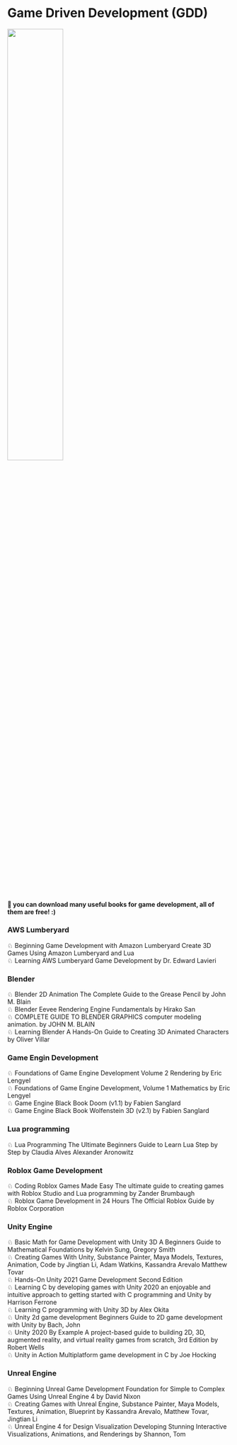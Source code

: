 # Game Driven Development (GDD)
<img src="https://splianel.sirv.com/gdd.JPG" width="50%" height="50%" alt="" /> <br>
#### 🍪 you can download many useful books for game development, all of them are free! :)

### AWS Lumberyard
♘ Beginning Game Development with Amazon Lumberyard Create 3D Games Using Amazon Lumberyard and Lua <br>
♘ Learning AWS Lumberyard Game Development by Dr. Edward Lavieri <br>

### Blender
♘ Blender 2D Animation The Complete Guide to the Grease Pencil by John M. Blain <br>
♘ Blender Eevee Rendering Engine Fundamentals by Hirako San <br>
♘ COMPLETE GUIDE TO BLENDER GRAPHICS  computer modeling  animation. by JOHN M. BLAIN <br>
♘ Learning Blender A Hands-On Guide to Creating 3D Animated Characters by Oliver Villar <br>

### Game Engin Development
♘ Foundations of Game Engine Development Volume 2 Rendering by Eric Lengyel <br>
♘ Foundations of Game Engine Development, Volume 1 Mathematics by Eric Lengyel <br>
♘ Game Engine Black Book Doom (v1.1) by Fabien Sanglard <br>
♘ Game Engine Black Book Wolfenstein 3D (v2.1) by Fabien Sanglard <br>

### Lua programming
♘ Lua Programming The Ultimate Beginners Guide to Learn Lua Step by Step by Claudia Alves Alexander Aronowitz <br>

### Roblox Game Development
♘ Coding Roblox Games Made Easy The ultimate guide to creating games with Roblox Studio and Lua programming by Zander Brumbaugh <br>
♘ Roblox Game Development in 24 Hours The Official Roblox Guide by Roblox Corporation <br>

### Unity Engine
♘ Basic Math for Game Development with Unity 3D A Beginners Guide to Mathematical Foundations by Kelvin Sung, Gregory Smith <br>
♘ Creating Games With Unity, Substance Painter,  Maya Models, Textures, Animation,  Code by Jingtian Li, Adam Watkins, Kassandra Arevalo  Matthew Tovar <br>
♘ Hands-On Unity 2021 Game Development Second Edition <br>
♘ Learning C by developing games with Unity 2020  an enjoyable and intuitive approach to getting started with C programming and Unity by Harrison Ferrone <br>
♘ Learning C programming with Unity 3D by Alex Okita <br>
♘ Unity 2d game development Beginners Guide to 2D game development with Unity by Bach, John <br>
♘ Unity 2020 By Example A project-based guide to building 2D, 3D, augmented reality, and virtual reality games from scratch, 3rd Edition by Robert Wells <br>
♘ Unity in Action Multiplatform game development in C by Joe Hocking <br>

### Unreal Engine
♘ Beginning Unreal Game Development Foundation for Simple to Complex Games Using Unreal Engine 4 by David Nixon <br>
♘ Creating Games with Unreal Engine, Substance Painter,  Maya Models, Textures, Animation,  Blueprint by Kassandra Arevalo, Matthew Tovar, Jingtian Li <br>
♘ Unreal Engine 4 for Design Visualization Developing Stunning Interactive Visualizations, Animations, and Renderings by Shannon, Tom <br>

